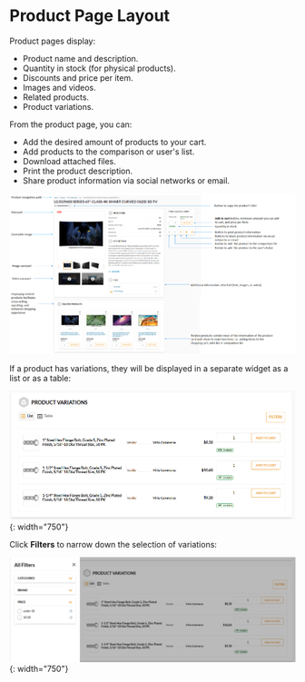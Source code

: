 # Product Page Layout

Product pages display:

* Product name and description.
* Quantity in stock (for physical products).
* Discounts and price per item.
* Images and videos.
* Related products.
* Product variations.

From the product page, you can:

* Add the desired amount of products to your cart.
* Add products to the comparison or user's list.
* Download attached files.
* Print the product description.
* Share product information via social networks or email. 

![Physical product page layout](../media/product-page.png)

If a product has variations, they will be displayed in a separate widget as a list or as a table:

![Products variations](../media/product-variations.png){: width="750"}

Click **Filters** to narrow down the selection of variations:

![Variations filter](../media/variations-filter.png){: width="750"}

